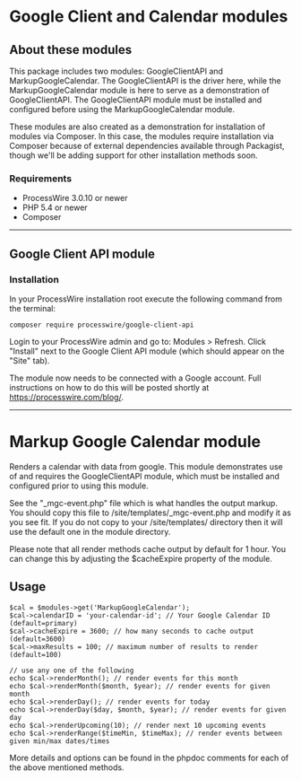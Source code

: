 # Google Client and Calendar modules

## About these modules

This package includes two modules: GoogleClientAPI and MarkupGoogleCalendar.
The GoogleClientAPI is the driver here, while the MarkupGoogleCalendar
module is here to serve as a demonstration of GoogleClientAPI. The GoogleClientAPI 
module must be installed and configured before using the MarkupGoogleCalendar module.

These modules are also created as a demonstration for installation of modules via 
Composer. In this case, the modules require installation via Composer because of 
external dependencies available through Packagist, though we'll be adding support 
for other installation methods soon. 

### Requirements

- ProcessWire 3.0.10 or newer
- PHP 5.4 or newer
- Composer

----------------------

## Google Client API module

### Installation

In your ProcessWire installation root execute the following command from the terminal:

````````
composer require processwire/google-client-api
````````	

Login to your ProcessWire admin and go to: Modules > Refresh. Click "Install" next to
the Google Client API module (which should appear on the "Site" tab). 

The module now needs to be connected with a Google account. Full instructions on how 
to do this will be posted shortly at https://processwire.com/blog/.

----------------------

# Markup Google Calendar module

Renders a calendar with data from google. This module demonstrates use of
and requires the GoogleClientAPI module, which must be installed and configured
prior to using this module. 

See the "_mgc-event.php" file which is what handles the output markup. You should
copy this file to /site/templates/_mgc-event.php and modify it as you see fit. 
If you do not copy to your /site/templates/ directory then it will use the 
default one in the module directory.

Please note that all render methods cache output by default for 1 hour. You can 
change this by adjusting the $cacheExpire property of the module. 

## Usage

`````````````````	
$cal = $modules->get('MarkupGoogleCalendar');
$cal->calendarID = 'your-calendar-id'; // Your Google Calendar ID (default=primary)
$cal->cacheExpire = 3600; // how many seconds to cache output (default=3600)
$cal->maxResults = 100; // maximum number of results to render (default=100)

// use any one of the following
echo $cal->renderMonth(); // render events for this month
echo $cal->renderMonth($month, $year); // render events for given month
echo $cal->renderDay(); // render events for today
echo $cal->renderDay($day, $month, $year); // render events for given day
echo $cal->renderUpcoming(10); // render next 10 upcoming events
echo $cal->renderRange($timeMin, $timeMax); // render events between given min/max dates/times
``````````````````

More details and options can be found in the phpdoc comments for each
of the above mentioned methods. 